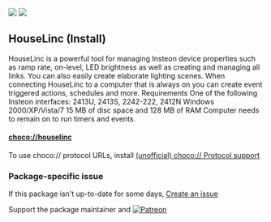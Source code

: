 [![](https://img.shields.io/chocolatey/v/houselinc?color=green&label=houselinc)](https://chocolatey.org/packages/houselinc) [![](https://img.shields.io/chocolatey/dt/houselinc)](https://chocolatey.org/packages/houselinc)

## HouseLinc (Install)

HouseLinc is a powerful tool for managing Insteon device properties such as ramp rate, on-level, LED brightness as well as creating and managing all links. You can also easily create elaborate lighting scenes. When connecting HouseLinc to a computer that is always on you can create event triggered actions, schedules and more.
Requirements
One of the following Insteon interfaces: 2413U, 2413S, 2242-222, 2412N
Windows 2000/XP/Vista/7
15 MB of disc space and 128 MB of RAM
Computer needs to remain on to run timers and events.

#### [choco://houselinc](choco://houselinc)
To use choco:// protocol URLs, install [(unofficial) choco:// Protocol support ](https://chocolatey.org/packages/choco-protocol-support)

### Package-specific issue
If this package isn't up-to-date for some days, [Create an issue](https://github.com/tunisiano187/Chocolatey-packages/issues/new/choose)

Support the package maintainer and [![Patreon](https://cdn.jsdelivr.net/gh/tunisiano187/Chocolatey-packages@d15c4e19c709e7148588d4523ffc6dd3cd3c7e5e/icons/patreon.png)](https://www.patreon.com/bePatron?u=39585820)
